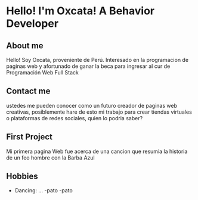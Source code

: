 # Hello! I'm Oxcata! A Behavior Developer

## About me
Hello! Soy Oxcata, proveniente de Perú. Interesado en la programacion de paginas web y afortunado de ganar la beca para ingresar al cur de Programación Web Full Stack

## Contact me
ustedes me pueden conocer como un futuro creador de paginas web creativas, posiblemente hare de esto mi trabajo para crear tiendas virtuales o plataformas de redes sociales, quien lo podria saber?

## First Project

Mi primera pagina Web fue acerca de una cancion que resumia la historia de un feo hombre con la Barba Azul
## Hobbies
- Dancing: ...
-pato
-pato